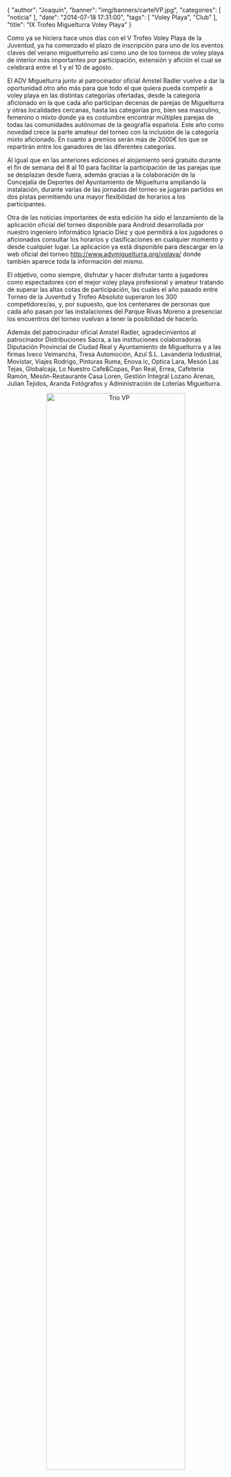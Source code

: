 {
  "author": "Joaquín", 
  "banner": "img/banners/cartelVP.jpg", 
  "categories": [
    "noticia"
  ], 
  "date": "2014-07-18 17:31:00", 
  "tags": [
    "Voley Playa", 
    "Club"
  ], 
  "title": "IX Trofeo Miguelturra Voley Playa"
}

Como ya se hiciera hace unos días con el V Trofeo Voley Playa de la Juventud, ya ha comenzado el plazo de inscripción para uno de los eventos claves del verano miguelturreño así como uno de los torneos de voley playa de interior más importantes por participación, extensión y afición el cual se celebrará entre el 1 y el 10 de agosto.

El ADV Miguelturra junto al patrocinador oficial Amstel Radler vuelve a dar la oportunidad otro año más para que todo el que quiera pueda competir a voley playa en las distintas categorías ofertadas, desde la categoría aficionado en la que cada año participan decenas de parejas de Miguelturra y otras localidades cercanas, hasta las categorías pro, bien sea masculino, femenino o mixto donde ya es costumbre encontrar múltiples parejas de todas las comunidades autónomas de la geografía española. Este año como novedad crece la parte amateur del torneo con la inclusión de la categoría mixto aficionado. En cuanto a premios serán más de 2000€ los que se repartirán entre los ganadores de las diferentes categorías.

Al igual que en las anteriores ediciones el alojamiento será gratuito durante el fin de semana del 8 al 10 para facilitar la participación de las parejas que se desplazan desde fuera, además gracias a la colaboración de la Concejalía de Deportes del Ayuntamiento de Miguelturra ampliando la instalación, durante varias de las jornadas del torneo se jugarán partidos en dos pistas permitiendo una mayor flexibilidad de horarios a los participantes.

Otra de las noticias importantes de esta edición ha sido el lanzamiento de la aplicación oficial del torneo disponible para Android desarrollada por nuestro ingeniero informático Ignacio Díez y que permitirá a los jugadores o aficionados consultar los horarios y clasificaciones en cualquier momento y desde cualquier lugar. La aplicación ya está disponible para descargar en la web oficial del torneo http://www.advmiguelturra.org/vplaya/ donde también aparece toda la información del mismo.

El objetivo, como siempre, disfrutar y hacer disfrutar tanto a jugadores como espectadores con el mejor voley playa profesional y amateur tratando de superar las altas cotas de participación, las cuales el año pasado entre Torneo de la Juventud y Trofeo Absoluto superaron los 300 competidores/as, y, por supuesto, que los centenares de personas que cada año pasan por las instalaciones del Parque Rivas Moreno a presenciar los encuentros del torneo vuelvan a tener la posibilidad de hacerlo.

Además del patrocinador oficial Amstel Radler, agradecimientos al patrocinador Distribuciones Sacra, a las instituciones colaboradoras Diputación Provincial de Ciudad Real y Ayuntamiento de Miguelturra y a las firmas Iveco Veimancha, Tresa Automoción, Azul S.L. Lavandería Industrial, Movistar, Viajes Rodrigo, Pinturas Ruma, Enova ic, Optica Lara, Mesón Las Tejas, Globalcaja, Lo Nuestro Cafe&Copas, Pan Real, Errea, Cafetería Ramón, Mesón-Restaurante Casa Loren, Gestión Integral Lozano Arenas, Julian Tejidos, Aranda Fotógrafos y Administración de Loterías Miguelturra.

<center>
<a target="_new" href="http://www.advmiguelturra.org/img/banners/cartelVP.jpg"> 
<img alt="Trio VP" width="80%" align="center" src="http://www.advmiguelturra.org/img/banners/cartelVP.jpg"/> </a> </center>


